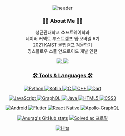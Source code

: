 <div align=center>

![header](https://capsule-render.vercel.app/api?type=transparent&height=250&section=header&text=HyunjeongLee💻&fontColor=131057&fontSize=60)
### 👩‍💻 About Me 👩‍💻
<p>성균관대학교 소프트웨어학과<br>
네이버 커넥트 부스트캠프 웹·모바일 6기<br>
2021 KAIST 몰입캠프 겨울학기<br>
띵스플로우 스플 안드로이드 개발 인턴</p>

<a href="mailto:gnlgus48@g.skku.edu"><img src="https://img.shields.io/badge/@g.skku.edu-EA4335?style=flat-square&logo=Gmail&logoColor=white"/> <a href="mailto:aks717_412@naver.com"><img src="https://img.shields.io/badge/@naver.com-2DB400?style=flat-square&logo=Naver&logoColor=white"/>  


### 🛠 Tools & Languages 🛠

![Python](https://img.shields.io/badge/python-3670A0?style=for-the-badge&logo=python&logoColor=ffdd54) ![Kotlin](https://img.shields.io/badge/kotlin-%230095D5.svg?style=for-the-badge&logo=kotlin&logoColor=white) ![C](https://img.shields.io/badge/c-%2300599C.svg?style=for-the-badge&logo=c&logoColor=white) ![C++](https://img.shields.io/badge/c++-%2300599C.svg?style=for-the-badge&logo=c%2B%2B&logoColor=white) ![Dart](https://img.shields.io/badge/dart-%230175C2.svg?style=for-the-badge&logo=dart&logoColor=white)

![JavaScript](https://img.shields.io/badge/javascript-%23323330.svg?style=for-the-badge&logo=javascript&logoColor=%23F7DF1E) ![GraphQL](https://img.shields.io/badge/-GraphQL-E10098?style=for-the-badge&logo=graphql&logoColor=white) ![Java](https://img.shields.io/badge/java-%23ED8B00.svg?style=for-the-badge&logo=java&logoColor=white) ![HTML5](https://img.shields.io/badge/html5-%23E34F26.svg?style=for-the-badge&logo=html5&logoColor=white) ![CSS3](https://img.shields.io/badge/css3-%231572B6.svg?style=for-the-badge&logo=css3&logoColor=white)

![Android](https://img.shields.io/badge/Android-3DDC84?style=for-the-badge&logo=android&logoColor=white) ![Flutter](https://img.shields.io/badge/Flutter-%2302569B.svg?style=for-the-badge&logo=Flutter&logoColor=white) ![React Native](https://img.shields.io/badge/react_native-%2320232a.svg?style=for-the-badge&logo=react&logoColor=%2361DAFB) ![Apollo-GraphQL](https://img.shields.io/badge/-ApolloGraphQL-311C87?style=for-the-badge&logo=apollo-graphql)


[![Anurag's GitHub stats](https://github-readme-stats.vercel.app/api?username=hyunjeong408&theme=algolia)](https://github.com/anuraghazra/github-readme-stats)
[![Solved.ac 프로필](http://mazassumnida.wtf/api/generate_badge?boj=gnlgus48)](https://solved.ac/gnlgus48)

[![Hits](https://hits.seeyoufarm.com/api/count/incr/badge.svg?url=https%3A%2F%2Fgithub.com%2Fhyunjeong408&count_bg=%23131057&title_bg=%23CECECE&icon=&icon_color=%23000000&title=hits&edge_flat=true)](https://hits.seeyoufarm.com)

</div>
